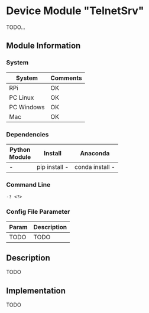 # Device Module "TelnetSrv"
TODO...

## Module Information

### System

| System | Comments |
| --- | --- |
| RPi | OK
| PC Linux | OK
| PC Windows | OK
| Mac | OK

### Dependencies

| Python<br>Module | Install | Anaconda |
| --- | --- | --- |
| - | pip install - | conda install -

### Command Line

    -? <?>

### Config File Parameter

| Param | Description |
| :--- | :--- |
| TODO | TODO

## Description

TODO

## Implementation

TODO